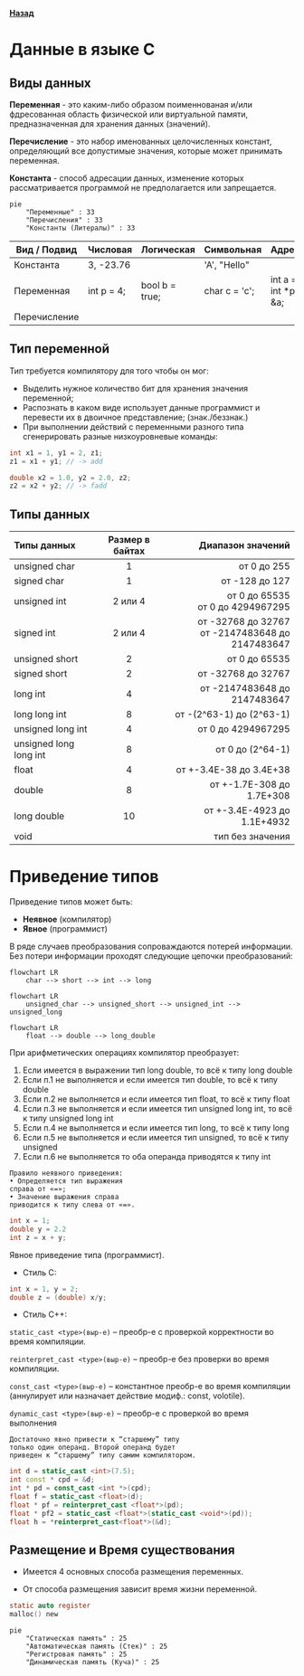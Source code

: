 [**Назад**](https://github.com/BurdichxD4r/Cpp_Lessons/tree/master#course-ccqt)

# Данные в языке C
## Виды данных
**Переменная** - это каким-либо образом поименнованая и/или фдресованная область физической или виртуальной памяти, предназначенная для хранения данных (значений).

**Перечисление** - это набор именованных целочисленных констант, определяющий все допустимые значения, которые может принимать переменная.

**Константа** - способ адресации данных, изменение которых рассматривается программой не предполагается или запрещается.

```mermaid
pie 
    "Переменные" : 33
    "Перечисления" : 33
    "Константы (Литералы)" : 33
```

|Вид / Подвид|Числовая|Логическая|Символьная|Адресная|
|---|---|---|---|---|
|Константа|3, -23.76||'A', "Hello"||
|Переменная|int p = 4;|bool b = true;|char c = 'c';|int a = 3;<br>int *p = &a;|
|Перечисление|||||

## Тип переменной
Тип требуется компилятору для того чтобы он мог:
- Выделить нужное количество бит для хранения значения переменной;
- Распознать в каком виде использует данные программист и перевести их в двоичное представление; (знак./беззнак.)
- При выполнении действий с переменными разного типа сгенерировать разные низкоуровневые команды:
```c
int x1 = 1, y1 = 2, z1;
z1 = x1 + y1; // -> add

double x2 = 1.0, y2 = 2.0, z2;
z2 = x2 + y2; // -> fadd
```

## Типы данных
|Типы данных|Размер в байтах|Диапазон значений|
|:--|:-:|--:|
|unsigned char|1|от 0 до 255|
|signed char|1|от -128 до 127|
|unsigned int|2 или 4|от 0 до 65535<br>от 0 до 4294967295|
|signed int|2 или 4|от -32768 до 32767<br>от -2147483648 до 2147483647|
|unsigned short|2|от 0 до 65535|
|signed short|2|от -32768 до 32767|
|long int|4|от -2147483648 до 2147483647|
|long long int|8|от -(2^63-1) до (2^63-1)|
|unsigned long int|4|от 0 до 4294967295|
|unsigned long long int|8|от 0 до (2^64-1)|
|float|4|от +-3.4E-38 до 3.4E+38|
|double|8|от +-1.7E-308 до 1.7E+308|
|long double|10|от +-3.4E-4923 до 1.1E+4932|
|void||тип без значения|

# Приведение типов
Приведение типов может быть:
- **Неявное** (компилятор)
- **Явное** (программист)

В ряде случаев преобразования сопроваждаются потерей информации. Без потери информации проходят следующие цепочки преобразований:

```mermaid
flowchart LR
    char --> short --> int --> long
```
```mermaid
flowchart LR
    unsigned_char --> unsigned_short --> unsigned_int --> unsigned_long
```
```mermaid
flowchart LR
    float --> double --> long_double
```

При арифметических операциях компилятор
преобразует:

1. Если имеется в выражении тип long double, то всё к
типу long doublе
2. Если п.1 не выполняется и если имеется тип double, то
всё к типу doublе
3. Если п.2 не выполняется и если имеется тип float, то
всё к типу float
4. Если п.3 не выполняется и если имеется тип unsigned
long int, то всё к типу unsigned long int
5. Если п.4 не выполняется и если имеется тип long, то
всё к типу long
6. Если п.5 не выполняется и если имеется тип unsigned,
то всё к типу unsigned
7. Если п.6 не выполняется то оба операнда приводятся к
типу int

```
Правило неявного приведения:
• Определяется тип выражения
справа от «=»;
• Значение выражения справа
приводится к типу слева от «=».
```
```c
int x = 1;
double y = 2.2
int z = x + y;
```
Явное приведение типа (программист).
- Стиль С:

```c
int x = 1, y = 2;
double z = (double) x/y;
```

- Стиль С++:

`static_cast <type>(выр-е)` – преобр-е с проверкой
корректности во время компиляции.

`reinterpret_cast <type>(выр-е)` – преобр-е без проверки во
время компиляции.

`const_cast <type>(выр-е)` – константное преобр-е во время
компиляции (аннулирует или назначает действие модиф.:
const, volotile).

`dynamic_cast <type>(выр-е)` – преобр-е с проверкой во
время выполнения

```
Достаточно явно привести к “старшему” типу
только один операнд. Второй операнд будет
приведен к “старшему” типу самим компилятором.
```
```cpp
int d = static_cast <int>(7.5);
int const * cpd = &d;
int * pd = const_cast <int *>(cpd);
float f = static_cast <float>(d);
float * pf = reinterpret_cast <float*>(pd);
float * pf2 = static_cast <float*>(static_cast <void*>(pd));
float h = *reinterpret_cast<float*>(&d);
```

## Размещение и Время существования
- Имеется 4 основных способа
размещения переменных.

- От способа размещения
зависит время жизни
переменной.
```c
static auto register
malloc() new
```
```mermaid
pie 
    "Статическая память" : 25
    "Автоматическая память (Стек)" : 25
    "Регистровая память" : 25
    "Динамическая память (Куча)" : 25
```